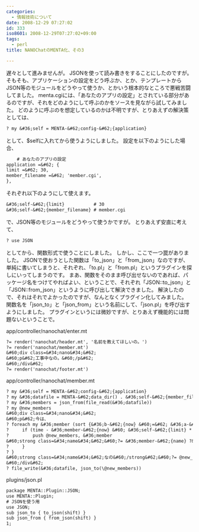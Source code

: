 ```yaml
---
categories:
  - 情報技術について
date: 2008-12-29 07:27:02
id: 333
iso8601: 2008-12-29T07:27:02+09:00
tags:
  - perl
title: NANOChatのMENTA化、その3

---
```


遅々として進みませんが。
JSONを使って読み書きをすることにしたのですが。
そもそも、アプリケーションの設定をどう呼ぶか、とか、テンプレートからJSON等のモジュールをどうやって使うか、とかいう根本的なところで悪戦苦闘してました。
menta.cgiには、「あなたのアプリの設定」とされている部分があるのですが、それをどのようにして呼ぶのかをソースを見ながら試してみました。
どのように呼ぶのを想定しているのかは不明ですが、とりあえずの解決策としては、
```default
? my &#36;self = MENTA-&#62;config-&#62;{application}
```
として、&#36;selfに入れてから使うようにしました。
設定を以下のようにした場合、
```default
    # あなたのアプリの設定
application =&#62; {
limit =&#62; 30,
member_filename =&#62; 'member.cgi',
},
```
それぞれ以下のようにして使えます。
```default
&#36;self-&#62;{limit}           # 30
&#36;self-&#62;{member_filename} # member.cgi
```
で、JSON等のモジュールをどうやって使うかですが。
とりあえず安直に考えて、
```default
? use JSON
```
としてから、関数形式で使うことにしました。
しかし、ここで一つ罠がありました。
JSONで使おうとした関数は「to_json」と「from_json」なのですが、単純に書いてしまうと、それぞれ、「to.pl」と「from.pl」というプラグインを探しにいってしまうのです。
まあ、関数をそのまま呼び出せないのであれば、パッケージ名をつけてやればよい、ということで、それぞれ「JSON::to_json」と「JSON::from_json」というように呼び出して解決できました。
解決したので、それはそれでよかったのですが、なんとなくプラグイン化してみました。
関数名を「json_to」と「json_from」という名前にして、「json.pl」を呼び出すようにしました。
プラグインというには微妙ですが、とりあえず機能的には問題ないということで。


app/controller/nanochat/enter.mt
```default
?= render('nanochat/header.mt', '名前を教えてほしいの。')
?= render('nanochat/member.mt')
&#60;div class=&#34;nano&#34;&#62;
&#60;p&#62;工事中なの。&#60;/p&#62;
&#60;/div&#62;
?= render('nanochat/footer.mt')
```
app/controller/nanochat/member.mt
```default
? my &#36;self = MENTA-&#62;config-&#62;{application}
? my &#36;datafile = MENTA-&#62;data_dir() . &#36;self-&#62;{member_filename}
? my &#36;members = json_from(file_read(&#36;datafile))
? my @new_members
&#60;div class=&#34;nano&#34;&#62;
&#60;p&#62;今は、
? foreach my &#36;member (sort {&#36;b-&#62;{now} &#60;=&#62; &#36;a-&#62;{now}} @{&#36;members}) { # 更新時間の新しい順でソート
?     if (time - &#36;member-&#62;{now} &#60; &#36;self-&#62;{limit} * 60) { # タイムアウトしていない場合
?         push @new_members, &#36;member
&#60;strong class=&#34;name&#34;&#62;&#60;?= &#36;member-&#62;{name} ?&#62;&#60;/strong&#62; さんと
?     }
? }
&#60;strong class=&#34;name&#34;&#62;なの&#60;/strong&#62;&#60;?= @new_members ? &#34; &#34; : &#34; だけ&#34; ?&#62;がいるの。&#60;/p&#62;
&#60;/div&#62;
? file_write(&#36;datafile, json_to(\@new_members))
```
plugins/json.pl
```default
package MENTA::Plugin::JSON;
use MENTA::Plugin;
# JSONを使う用
use JSON;
sub json_to { to_json(shift) }
sub json_from { from_json(shift) }
1;
```
    	